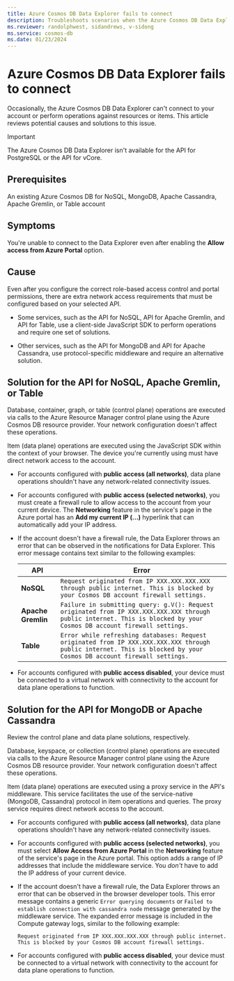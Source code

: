```yaml
---
title: Azure Cosmos DB Data Explorer fails to connect
description: Troubleshoots scenarios when the Azure Cosmos DB Data Explorer can't connect to an account and perform specific data plane or control plane operations.
ms.reviewer: randolphwest, sidandrews, v-sidong
ms.service: cosmos-db
ms.date: 01/23/2024
---
```


# Azure Cosmos DB Data Explorer fails to connect

Occasionally, the Azure Cosmos DB Data Explorer can't connect to your account or perform operations against resources or items. This article reviews potential causes and solutions to this issue.

> [!IMPORTANT]
> The Azure Cosmos DB Data Explorer isn't available for the API for PostgreSQL or the API for vCore.

## Prerequisites

An existing Azure Cosmos DB for NoSQL, MongoDB, Apache Cassandra, Apache Gremlin, or Table account

## Symptoms

You're unable to connect to the Data Explorer even after enabling the **Allow access from Azure Portal** option.

## Cause

Even after you configure the correct role-based access control and portal permissions, there are extra network access requirements that must be configured based on your selected API.

- Some services, such as the API for NoSQL, API for Apache Gremlin, and API for Table, use a client-side JavaScript SDK to perform operations and require one set of solutions.

- Other services, such as the API for MongoDB and API for Apache Cassandra, use protocol-specific middleware and require an alternative solution.

## Solution for the API for NoSQL, Apache Gremlin, or Table

Database, container, graph, or table (control plane) operations are executed via calls to the Azure Resource Manager control plane using the Azure Cosmos DB resource provider. Your network configuration doesn't affect these operations.

Item (data plane) operations are executed using the JavaScript SDK within the context of your browser. The device you're currently using must have direct network access to the account.

- For accounts configured with **public access (all networks)**, data plane operations shouldn't have any network-related connectivity issues.

- For accounts configured with **public access (selected networks)**, you must create a firewall rule to allow access to the account from your current device. The **Networking** feature in the service's page in the Azure portal has an **Add my current IP (...)** hyperlink that can automatically add your IP address.

- If the account doesn't have a firewall rule, the Data Explorer throws an error that can be observed in the notifications for Data Explorer. This error message contains text similar to the following examples:

    | API | Error |
    | --- | --- |
    | **NoSQL** | `Request originated from IP XXX.XXX.XXX.XXX through public internet. This is blocked by your Cosmos DB account firewall settings.` |
    | **Apache Gremlin** | `Failure in submitting query: g.V(): Request originated from IP XXX.XXX.XXX.XXX through public internet. This is blocked by your Cosmos DB account firewall settings.` |
    | **Table** | `Error while refreshing databases: Request originated from IP XXX.XXX.XXX.XXX through public internet. This is blocked by your Cosmos DB account firewall settings.` |

- For accounts configured with **public access disabled**, your device must be connected to a virtual network with connectivity to the account for data plane operations to function.

## Solution for the API for MongoDB or Apache Cassandra

Review the control plane and data plane solutions, respectively.

Database, keyspace, or collection (control plane) operations are executed via calls to the Azure Resource Manager control plane using the Azure Cosmos DB resource provider. Your network configuration doesn't affect these operations.

Item (data plane) operations are executed using a proxy service in the API's middleware. This service facilitates the use of the service-native (MongoDB, Cassandra) protocol in item operations and queries. The proxy service requires direct network access to the account.

- For accounts configured with **public access (all networks)**, data plane operations shouldn't have any network-related connectivity issues.

- For accounts configured with **public access (selected networks)**, you must select **Allow Access from Azure Portal** in the **Networking** feature of the service's page in the Azure portal. This option adds a range of IP addresses that include the middleware service. You *don't* have to add the IP address of your current device.

- If the account doesn't have a firewall rule, the Data Explorer throws an error that can be observed in the browser developer tools. This error message contains a generic `Error querying documents` or `Failed to establish connection with cassandra node` message generated by the middleware service. The expanded error message is included in the Compute gateway logs, similar to the following example:

    ```output
    Request originated from IP XXX.XXX.XXX.XXX through public internet. This is blocked by your Cosmos DB account firewall settings. 
    ````

- For accounts configured with **public access disabled**, your device must be connected to a virtual network with connectivity to the account for data plane operations to function.
